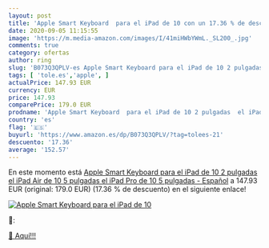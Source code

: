 ```yaml
---
layout: post
title: 'Apple Smart Keyboard  para el iPad de 10 con un 17.36 % de descuento'
date: 2020-09-05 11:15:55
image: 'https://m.media-amazon.com/images/I/41miHWbYWmL._SL200_.jpg'
comments: true
category: ofertas
author: ring
slug: 'B073Q3QPLV-es Apple Smart Keyboard para el iPad de 10 2 pulgadas el iPad...'
tags: [ 'tole.es','apple', ]
actualPrice: 147.93 EUR
currency: EUR
price: 147.93
comparePrice: 179.0 EUR
prodname: 'Apple Smart Keyboard  para el iPad de 10 2 pulgadas  el iPad Air de 10 5 pulgadas  el iPad Pro de 10 5 pulgadas  - Español'
country: 'es'
flag: '🇪🇸'
buyurl: 'https://www.amazon.es/dp/B073Q3QPLV/?tag=tolees-21'
descuento: '17.36'
average: '152.57'
---
```


En este momento está [Apple Smart Keyboard  para el iPad de 10 2 pulgadas  el iPad Air de 10 5 pulgadas  el iPad Pro de 10 5 pulgadas  - Español](https://www.amazon.es/dp/B073Q3QPLV/?tag=tolees-21) a 147.93 EUR (original: 179.0 EUR) (17.36 %  de descuento) en el siguiente enlace!

[![Apple Smart Keyboard  para el iPad de 10](https://m.media-amazon.com/images/I/41miHWbYWmL._SL200_.jpg)](https://www.amazon.es/dp/B073Q3QPLV/?tag=tolees-21)

🔎:


[🛒 Aquí!!!](https://www.amazon.es/dp/B073Q3QPLV/?tag=tolees-21)
